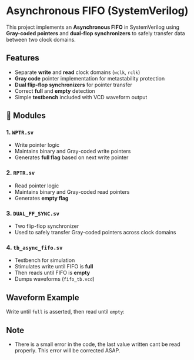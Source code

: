 # Asynchronous FIFO (SystemVerilog)

This project implements an **Asynchronous FIFO** in SystemVerilog using **Gray-coded pointers** and **dual-flop synchronizers** to safely transfer data between two clock domains.

##  Features
- Separate **write** and **read** clock domains (`wclk`, `rclk`)
- **Gray code** pointer implementation for metastability protection
- **Dual flip-flop synchronizers** for pointer transfer
- Correct **full** and **empty** detection
- Simple **testbench** included with VCD waveform output

## 📂 Modules
### 1. `WPTR.sv`
- Write pointer logic  
- Maintains binary and Gray-coded write pointers  
- Generates **full flag** based on next write pointer  

### 2. `RPTR.sv`
- Read pointer logic  
- Maintains binary and Gray-coded read pointers  
- Generates **empty flag**  

### 3. `DUAL_FF_SYNC.sv`
- Two flip-flop synchronizer  
- Used to safely transfer Gray-coded pointers across clock domains  

### 4. `tb_async_fifo.sv`
- Testbench for simulation  
- Stimulates write until FIFO is **full**  
- Then reads until FIFO is **empty**  
- Dumps waveforms (`fifo_tb.vcd`)  

## Waveform Example
Write until `full` is asserted, then read until `empty`:

## Note
- There is a small error in the code, the last value written cant be read properly. This error will be corrected ASAP.
